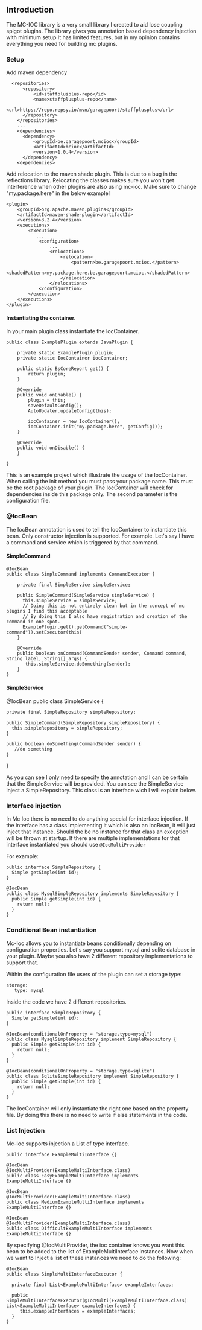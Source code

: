 ## Introduction

The MC-IOC library is a very small library I created to aid lose coupling spigot plugins.
The library gives you annotation based dependency injection with minimum setup
It has limited features, but in my opinion contains everything you need for building mc plugins.

### Setup

Add maven dependency
```
  <repositories>
      <repository>
          <id>staffplusplus-repo</id>
          <name>staffplusplus-repo</name>
          <url>https://repo.repsy.io/mvn/garagepoort/staffplusplus</url>
      </repository>
    </repositories>
    ...
    <dependencies>
      <dependency>
          <groupId>be.garagepoort.mcioc</groupId>
          <artifactId>mcioc</artifactId>
          <version>1.0.4</version>
      </dependency>
    <dependencies>
```

Add relocation to the maven shade plugin. This is due to a bug in the reflections library.
Relocating the classes makes sure you won't get interference when other plugins are also using mc-ioc.
Make sure to change "my.package.here" in the below example!

```
<plugin>
    <groupId>org.apache.maven.plugins</groupId>
    <artifactId>maven-shade-plugin</artifactId>
    <version>3.2.4</version>
    <executions>
        <execution>
           ...
            <configuration>
                ...
                <relocations>
                    <relocation>
                        <pattern>be.garagepoort.mcioc.</pattern>
                        <shadedPattern>my.package.here.be.garagepoort.mcioc.</shadedPattern>
                    </relocation>
                </relocations>
            </configuration>
        </execution>
    </executions>
</plugin>
```

#### Instantiating the container.
In your main plugin class instantiate the IocContainer.

```
public class ExamplePlugin extends JavaPlugin {

    private static ExamplePlugin plugin;
    private static IocContainer iocContainer;

    public static BsCoreReport get() {
        return plugin;
    }

    @Override
    public void onEnable() {
        plugin = this;
        saveDefaultConfig();
        AutoUpdater.updateConfig(this);
        
        iocContainer = new IocContainer();
        iocContainer.init("my.package.here", getConfig());
    }

    @Override
    public void onDisable() {
    }

}
```
This is an example project which illustrate the usage of the IocContainer.
When calling the init method you must pass your package name. This must be the root package of your plugin. The IocContainer will check for dependencies inside this package only.
The second parameter is the configuration file.

### @IocBean
The IocBean annotation is used to tell the IocContainer to instantiate this bean. Only constructor injection is supported.
For example. Let's say I have a command and service which is triggered by that command.

#### SimpleCommand
```
@IocBean
public class SimpleCommand implements CommandExecutor {

    private final SimpleService simpleService;
    
    public SimpleCommand(SimpleService simpleService) {
      this.simpleService = simpleService;
      // Doing this is not entirely clean but in the concept of mc plugins I find this acceptable
      // By doing this I also have registration and creation of the command in one spot.
      ExamplePlugin.get().getCommand("simple-command")).setExecutor(this)
    }
    
    @Override
    public boolean onCommand(CommandSender sender, Command command, String label, String[] args) {
       this.simpleService.doSomething(sender);
    }
}
```

#### SimpleService

@IocBean
public class SimpleService {

    private final SimpleRepository simpleRepository;
    
    public SimpleCommand(SimpleRepository simpleRepository) {
      this.simpleRepository = simpleRepository;  
    }
    
    public boolean doSomething(CommandSender sender) {
       //do something
    }
}

As you can see I only need to specify the annotation and I can be certain that the SimpleService will be provided.
You can see the SimpleService inject a SimpleRepository. This class is an interface wich I will explain below.

### Interface injection
In Mc Ioc there is no need to do anything special for interface injection.
If the interface has a class implementing it which is also an IocBean, it will just inject that instance.
Should the be no instance for that class an exception will be thrown at startup. If there are multiple implementations for that interface instantiated you should use `@IocMultiProvider`

For example:

```
public interface SimpleRepository {
  Simple getSimple(int id);
}

@IocBean
public class MysqlSimpleRepository implements SimpleRepository {
  public Simple getSimple(int id) {
    return null;
  }
}
```

### Conditional Bean instantiation
Mc-Ioc allows you to instantiate beans conditionally depending on configuration properties.
Let's say you support mysql and sqlite database in your plugin. Maybe you also have 2 different repository implementations to support that.

Within the configuration file users of the plugin can set a storage type:

```
storage:
   type: mysql
```

Inside the code we have 2 different repositories.

```
public interface SimpleRepository {
  Simple getSimple(int id);
}

@IocBean(conditionalOnProperty = "storage.type=mysql")
public class MysqlSimpleRepository implement SimpleRepository {
  public Simple getSimple(int id) {
    return null;
  }
}

@IocBean(conditionalOnProperty = "storage.type=sqlite")
public class SqliteSimpleRepository implement SimpleRepository {
  public Simple getSimple(int id) {
    return null;
  }
}
```

The IocContainer will only instantiate the right one based on the property file.
By doing this there is no need to write if else statements in the code.

### List Injection
Mc-Ioc supports injection a List of type interface.

```
public interface ExampleMultiInterface {}

@IocBean
@IocMultiProvider(ExampleMultiInterface.class)
public class EasyExampleMultiInterface implements ExampleMultiInterface {}

@IocBean
@IocMultiProvider(ExampleMultiInterface.class)
public class MediumExampleMultiInterface implements ExampleMultiInterface {}

@IocBean
@IocMultiProvider(ExampleMultiInterface.class)
public class DifficultExampleMultiInterface implements ExampleMultiInterface {}
```

By specifying @IocMultiProvider, the ioc container knows you want this bean to be added to the list of ExampleMultiInterface instances.
Now when we want to Inject a list of these instances we need to do the following:

```
@IocBean
public class SimpleMultiInterfaceExecutor {

  private final List<ExampleMultiInterface> exampleInterfaces;

  public SimpleMultiInterfaceExecutor(@IocMulti(ExampleMultiInterface.class) List<ExampleMultiInterface> exampleInterfaces) {
     this.exampleInterfaces = exampleInterfaces;
  }
}
```
